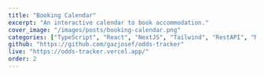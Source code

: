 ```yaml
---
title: "Booking Calendar"
excerpt: "An interactive calendar to book accommodation."
cover_image: "/images/posts/booking-calendar.png"
categories: ["TypeScript", "React", "NextJS", "Tailwind", "RestAPI", "MongoDB"]
github: "https://github.com/gazjosef/odds-tracker"
live: "https://odds-tracker.vercel.app/"
order: 2
---
```


